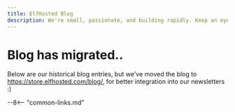 ```yaml
---
title: ElfHosted Blog
description: We're small, passionate, and building rapidly. Keep an eye on our blog for updates!
---
```


# Blog has migrated..

Below are our historical blog entries, but we've moved the blog to https://store.elfhosted.com/blog/, for better integration into our newsletters :)

--8<-- "common-links.md"
